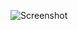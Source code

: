 ![Screenshot](https://raw.githubusercontent.com/Cryakl/Ultimate-RAT-Collection/refs/heads/main/Optix/Optix%20Pro%20v1.2/Screenshot.png)
